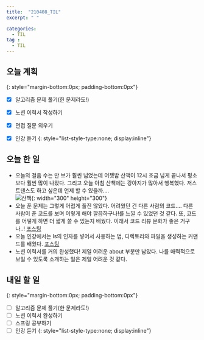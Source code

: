 ```yaml
---
title:  "210408_TIL"
excerpt: " "

categories: 
  - TIL
tag : 
  - TIL
---
```




## 오늘 계획
{: style="margin-bottom:0px; padding-bottom:0px"}

- [X] 알고리즘 문제 풀기(한 문제라도!)
- [X] 노션 이력서 작성하기
- [X] 면접 질문 외우기
- [X] 인강 듣기
{: style="list-style-type:none; display:inline"}


## 오늘 한 일

- 오늘의 걸음 수는 만 보가 훨씬 넘었는데 어젯밤 산책이 12시 조금 넘게 끝나서 평소보다 훨씬 많이 나왔다. 그리고 오늘 아침 산책에는 강아지가 많아서 행복했다. 저스트댄스도 하고 싶은데 언제 할 수 있을까.... <br> ![산책](https://user-images.githubusercontent.com/70805241/114082623-f11d5c80-98e8-11eb-899c-99962027921f.png){: width="300" height="300"}
- 오늘 푼 문제는 그렇게 어렵게 풀진 않았다. 어려웠던 건 다른 사람의 코드.... 다른 사람이 푼 코드를 보며 이렇게 해야 깔끔하구나!를 느낄 수 있었던 것 같다. 또, 코드를 어떻게 하면 더 짧게 쓸 수 있는지 배웠다. 이래서 코드 리뷰 문화가 좋은 거구나..! [포스팅](https://techhan.github.io/algorithm/programmers-04/)
- 오늘 인강에서는 ls의 인자를 넣어서 사용하는 법, 디렉토리와 파일을 생성하는 커맨드를 배웠다. [포스팅](https://techhan.github.io/etc/cli-04/)
- 노션 이력서를 거의 완성했다! 제일 어려운 about 부분만 남았다. 나를 매력적으로 보일 수 있도록 소개하는 일은 제일 어려운 것 같다. 

## 내일 할 일
{: style="margin-bottom:0px; padding-bottom:0px"}

- [ ] 알고리즘 문제 풀기(한 문제라도!)
- [ ] 노션 이력서 완성하기
- [ ] 스프링 공부하기
- [ ] 인강 듣기
{: style="list-style-type:none; display:inline"}